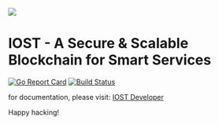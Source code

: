 <p>
<img src="https://ibb.co/dUvUmz" >
</p>


# IOST - A Secure & Scalable Blockchain for Smart Services

[![Go Report Card](https://goreportcard.com/badge/github.com/iost-official/go-iost)](https://goreportcard.com/report/github.com/iost-official/go-iost)
[![Build Status](https://travis-ci.org/iost-official/go-iost.svg?branch=develop)](https://travis-ci.org/iost-official/go-iost)

for documentation, please visit: [IOST Developer](https://developers.iost.io)

Happy hacking!
